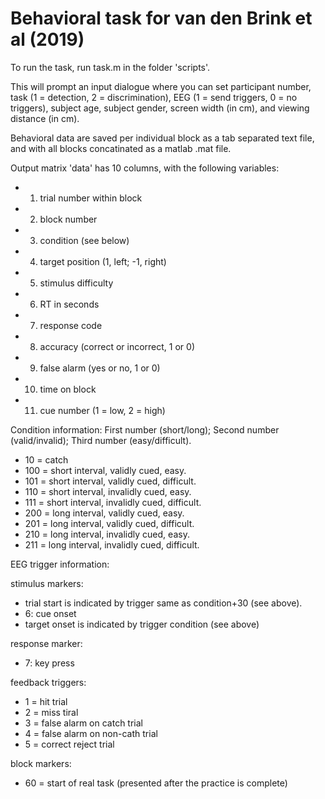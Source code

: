 # Behavioral task for van den Brink et al (2019)

To run the task, run task.m in the folder 'scripts'.

This will prompt an input dialogue where you can set participant number, task (1 = detection, 2 = discrimination), EEG (1 = send triggers, 0 = no triggers), subject age, subject gender, screen width (in cm), and viewing distance (in cm).

Behavioral data are saved per individual block as a tab separated text file, and with all blocks concatinated as a matlab .mat file. 

Output matrix 'data' has 10 columns, with the following variables:
- 1)  trial number within block
- 2)  block number
- 3)  condition (see below)
- 4)  target position (1, left; -1, right)
- 5)  stimulus difficulty
- 6)  RT in seconds
- 7)  response code
- 8)  accuracy (correct or incorrect, 1 or 0)
- 9)  false alarm (yes or no, 1 or 0)
- 10) time on block
- 11) cue number (1 = low, 2 = high)

Condition information: First number (short/long); Second number (valid/invalid); Third number (easy/difficult).

- 10 = catch 
- 100 = short interval, validly cued, easy.
- 101 = short interval, validly cued, difficult.
- 110 = short interval, invalidly cued, easy.
- 111 = short interval, invalidly cued, difficult.
- 200 = long interval, validly cued, easy.
- 201 = long interval, validly cued, difficult.
- 210 = long interval, invalidly cued, easy.
- 211 = long interval, invalidly cued, difficult.


EEG trigger information:

stimulus markers:
 - trial start is indicated by trigger same as condition+30 (see above).
 - 6: cue onset
 - target onset is indicated by trigger condition (see above)

response marker:
 - 7: key press

feedback triggers:
  - 1 = hit trial
  - 2 = miss tiral
  - 3 = false alarm on catch trial
  - 4 = false alarm on non-cath trial
  - 5 = correct reject trial

block markers:
- 60 = start of real task (presented after the practice is complete)